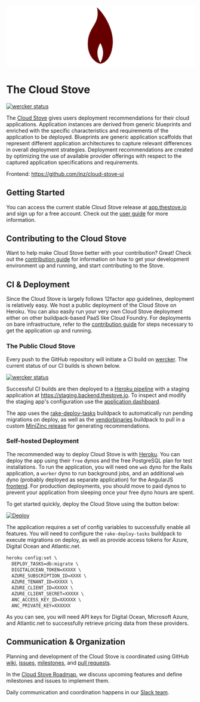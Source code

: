 ![Cloud Stove](docs/images/logo.png)

# The Cloud Stove

[![wercker status](https://app.wercker.com/status/b08c91369210358a613023e743954dcb/s)](https://app.wercker.com/project/bykey/b08c91369210358a613023e743954dcb)

The [Cloud Stove](https://thestove.io) gives users deployment recommendations for their cloud applications. Application instances are derived from generic blueprints and enriched with the specific characteristics and requirements of the application to be deployed. Blueprints are generic application scaffolds that represent different application architectures to capture relevant differences in overall deployment strategies. Deployment recommendations are created by optimizing the use of available provider offerings with respect to the captured application specifications and requirements.

Frontend: <https://github.com/inz/cloud-stove-ui>

## Getting Started

You can access the current stable Cloud Stove release at [app.thestove.io](https://app.thestove.io/) and sign up for a free account. Check out the [user guide](./docs/User_Guide.md) for more information.

## Contributing to the Cloud Stove

Want to help make Cloud Stove better with your contribution? Great! Check out the [contribution guide](./CONTRIBUTING.md) for information on how to get your development environment up and running, and start contributing to the Stove.

## CI & Deployment

Since the Cloud Stove is largely follows 12factor app guidelines, deployment is relatively easy. We host a public deployment of the Cloud Stove on Heroku. You can also easily run your very own Cloud Stove deployment either on other buildpack-based PaaS like Cloud Foundry. For deployments on bare infrastructure, refer to the [contribution guide](./CONTRIBUTING.md) for steps necessary to get the application up and running.

### The Public Cloud Stove

Every push to the GitHub repository will initiate a CI build on [wercker](https://app.wercker.com/applications/5696592e29aa0a563912fe58). The current status of our CI builds is shown below.

[![wercker status](https://app.wercker.com/status/b08c91369210358a613023e743954dcb/m)](https://app.wercker.com/project/bykey/b08c91369210358a613023e743954dcb)

Successful CI builds are then deployed to a [Heroku pipeline](https://dashboard.heroku.com/pipelines/1296b077-f98d-4095-8352-09b35444cc15) with a staging application at <https://staging.backend.thestove.io>. To inspect and modify the staging app's configuration use the [application dashboard](https://dashboard.heroku.com/apps/fathomless-escarpment-2251-eu/).

The app uses the [rake-deploy-tasks](https://github.com/gunpowderlabs/buildpack-ruby-rake-deploy-tasks) buildpack to automatically run pending migrations on deploy, as well as the [vendorbinaries](https://github.com/peterkeen/heroku-buildpack-vendorbinaries) buildpack to pull in a custom [MiniZinc release](https://github.com/inz/minizinc-dist) for generating recommendations.

### Self-hosted Deployment

The recommended way to deploy Cloud Stove is with [Heroku](https://heroku.com). You can deploy the app using their `free` dynos and the free PostgreSQL plan for test installations. To run the application, you will need one `web` dyno for the Rails application, a `worker` dyno to run background jobs, and an additional `web` dyno (probably deployed as separate application) for the AngularJS [frontend](https://github.com/inz/cloud-stove-ui). For production deployments, you should move to paid dynos to prevent your application from sleeping once your free dyno hours are spent.

To get started quickly, deploy the Cloud Stove using the button below:

[![Deploy](https://www.herokucdn.com/deploy/button.svg)](https://heroku.com/deploy)

The application requires a set of config variables to successfully enable all features. You will need to configure the `rake-deploy-tasks` buildpack to execute migrations on deploy, as well as provide access tokens for Azure, Digital Ocean and Atlantic.net.

```shell
heroku config:set \
  DEPLOY_TASKS=db:migrate \
  DIGITALOCEAN_TOKEN=XXXXX \
  AZURE_SUBSCRIPTION_ID=XXXX \
  AZURE_TENANT_ID=XXXXX \
  AZURE_CLIENT_ID=XXXXX \
  AZURE_CLIENT_SECRET=XXXXX \
  ANC_ACCESS_KEY_ID=XXXXXX \
  ANC_PRIVATE_KEY=XXXXXX
```

As you can see, you will need API keys for Digital Ocean, Microsoft Azure, and Atlantic.net to successfully retrieve pricing data from these providers.

## Communication & Organization

Planning and development of the Cloud Stove is coordinated using GitHub [wiki](https://github.com/inz/cloud-stove/wiki), [issues](https://github.com/inz/cloud-stove/issues), [milestones](https://github.com/inz/cloud-stove/milestones), and [pull requests](https://github.com/inz/cloud-stove/pulls). 

In the [Cloud Stove Roadmap](https://github.com/inz/cloud-stove/wiki/Roadmap), we discuss upcoming features and define milestones and issues to implement them.

Daily communication and coordination happens in our [Slack team](https://slack.thestove.io/).
